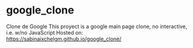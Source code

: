 # google_clone
Clone de Google
This proyect is a google main page clone, no interactive, i.e. w/no JavaScript
Hosted on: https://sabinaixchelgm.github.io/google_clone/
